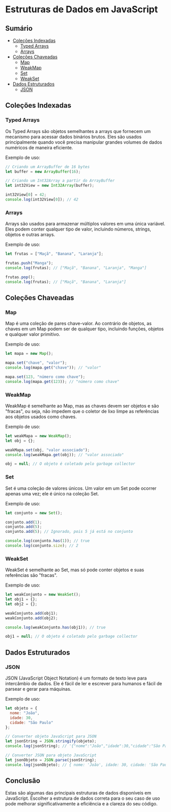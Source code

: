 # Estruturas de Dados em JavaScript

## Sumário

- [Coleções Indexadas](#coleções-indexadas)
  - [Typed Arrays](#typed-arrays)
  - [Arrays](#arrays)
- [Coleções Chaveadas](#coleções-chaveadas)
  - [Map](#map)
  - [WeakMap](#weakmap)
  - [Set](#set)
  - [WeakSet](#weakset)
- [Dados Estruturados](#dados-estruturados)
  - [JSON](#json)

## Coleções Indexadas

### Typed Arrays

Os Typed Arrays são objetos semelhantes a arrays que fornecem um mecanismo para acessar dados binários brutos. Eles são usados principalmente quando você precisa manipular grandes volumes de dados numéricos de maneira eficiente.

Exemplo de uso:

```javascript
// Criando um ArrayBuffer de 16 bytes
let buffer = new ArrayBuffer(16);

// Criando um Int32Array a partir do ArrayBuffer
let int32View = new Int32Array(buffer);

int32View[0] = 42;
console.log(int32View[0]); // 42
```

### Arrays

Arrays são usados para armazenar múltiplos valores em uma única variável. Eles podem conter qualquer tipo de valor, incluindo números, strings, objetos e outras arrays.

Exemplo de uso:

```javascript
let frutas = ["Maçã", "Banana", "Laranja"];

frutas.push("Manga");
console.log(frutas); // ["Maçã", "Banana", "Laranja", "Manga"]

frutas.pop();
console.log(frutas); // ["Maçã", "Banana", "Laranja"]
```

## Coleções Chaveadas

### Map

Map é uma coleção de pares chave-valor. Ao contrário de objetos, as chaves em um Map podem ser de qualquer tipo, incluindo funções, objetos e qualquer valor primitivo.

Exemplo de uso:

```javascript
let mapa = new Map();

mapa.set("chave", "valor");
console.log(mapa.get("chave")); // "valor"

mapa.set(123, "número como chave");
console.log(mapa.get(123)); // "número como chave"
```

### WeakMap

WeakMap é semelhante ao Map, mas as chaves devem ser objetos e são "fracas", ou seja, não impedem que o coletor de lixo limpe as referências aos objetos usados como chaves.

Exemplo de uso:

```javascript
let weakMapa = new WeakMap();
let obj = {};

weakMapa.set(obj, "valor associado");
console.log(weakMapa.get(obj)); // "valor associado"

obj = null; // O objeto é coletado pelo garbage collector
```

### Set

Set é uma coleção de valores únicos. Um valor em um Set pode ocorrer apenas uma vez; ele é único na coleção Set.

Exemplo de uso:

```javascript
let conjunto = new Set();

conjunto.add(1);
conjunto.add(5);
conjunto.add(5); // Ignorado, pois 5 já está no conjunto

console.log(conjunto.has(1)); // true
console.log(conjunto.size); // 2
```

### WeakSet

WeakSet é semelhante ao Set, mas só pode conter objetos e suas referências são "fracas".

Exemplo de uso:

```javascript
let weakConjunto = new WeakSet();
let obj1 = {};
let obj2 = {};

weakConjunto.add(obj1);
weakConjunto.add(obj2);

console.log(weakConjunto.has(obj1)); // true

obj1 = null; // O objeto é coletado pelo garbage collector
```

## Dados Estruturados

### JSON

JSON (JavaScript Object Notation) é um formato de texto leve para intercâmbio de dados. Ele é fácil de ler e escrever para humanos e fácil de parsear e gerar para máquinas.

Exemplo de uso:

```javascript
let objeto = {
  nome: "João",
  idade: 30,
  cidade: "São Paulo"
};

// Converter objeto JavaScript para JSON
let jsonString = JSON.stringify(objeto);
console.log(jsonString); // '{"nome":"João","idade":30,"cidade":"São Paulo"}'

// Converter JSON para objeto JavaScript
let jsonObjeto = JSON.parse(jsonString);
console.log(jsonObjeto); // { nome: 'João', idade: 30, cidade: 'São Paulo' }
```

## Conclusão

Estas são algumas das principais estruturas de dados disponíveis em JavaScript. Escolher a estrutura de dados correta para o seu caso de uso pode melhorar significativamente a eficiência e a clareza do seu código.
